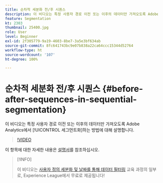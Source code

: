 ```yaml
---
title: 순차적 세분화 전/후 시퀀스
description: 이 비디오는 특정 사용자 경로 이전 또는 이후의 데이터만 가져오도록 Adobe Analytics에서 세그먼트화하는 방법에 대해 설명합니다.
feature: Segmentation
kt: 2303
thumbnail: 25400.jpg
role: User
level: Beginner
exl-id: 2f305779-9a19-4603-8be7-3a5e3bf634ab
source-git-commit: 8fc641743bc9e07b838a22ca64ccc15344d52764
workflow-type: ht
source-wordcount: '107'
ht-degree: 100%

---
```


# 순차적 세분화 전/후 시퀀스 {#before-after-sequences-in-sequential-segmentation}

이 비디오는 특정 사용자 경로 이전 또는 이후의 데이터만 가져오도록 Adobe Analytics에서 [!UICONTROL 세그먼트화]하는 방법에 대해 설명합니다.

>[!VIDEO](https://video.tv.adobe.com/v/25400/?quality=12&learn=on)

이 항목에 대한 자세한 내용은 [설명서](https://experienceleague.adobe.com/docs/analytics/components/segmentation/segmentation-workflow/seg-sequential-build.html?lang=ko)를 참조하십시오.

>[!INFO]
>
> 이 비디오는 [사용자 정의 세분화 및 날짜를 통해 데이터 필터링](https://experienceleague.adobe.com/?recommended=Analytics-U-1-2021.1.filterdata) 교육 과정의 일부로, Experience League에서 무료로 제공됩니다!
